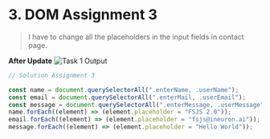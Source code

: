 # 3. DOM Assignment 3
>I have to change all the placeholders in the input fields in contact page.

**After Update**
![Task 1 Output](https://user-images.githubusercontent.com/110087385/216132890-6af89685-d975-4967-be4a-c6ff293674b0.png)

```javascript
// Solution Assignment 3

const name = document.querySelectorAll(".enterName, .userName");
const email = document.querySelectorAll(".enterMail, .userEmail");
const message = document.querySelectorAll(".enterMessage, .userMessage");
name.forEach((element) => (element.placeholder = "FSJS 2.0"));
email.forEach((element) => (element.placeholder = "fsjs@ineuron.ai"));
message.forEach((element) => (element.placeholder = "Hello World"));
```